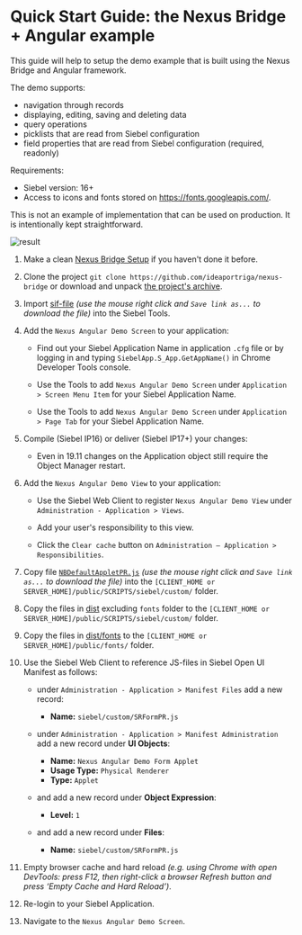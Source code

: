 # Quick Start Guide: the Nexus Bridge + Angular example

This guide will help to setup the demo example that is built using the Nexus Bridge and Angular framework.

The demo supports:

* navigation through records
* displaying, editing, saving and deleting data
* query operations
* picklists that are read from Siebel configuration
* field properties that are read from Siebel configuration (required, readonly)

Requirements: 
* Siebel version: 16+
* Access to icons and fonts stored on https://fonts.googleapis.com/.

This is not an example of implementation that can be used on production. It is intentionally kept straightforward.

![result](images/form-demo.png)

1. Make a clean [Nexus Bridge Setup](/../../wiki/Setup-Nexus-Bridge) if you haven't done it before.

1. Clone the project `git clone https://github.com/ideaportriga/nexus-bridge` or download and unpack [the project's archive](../../../../../archive/master.zip).

1. Import [sif-file](https://raw.githubusercontent.com/ideaportriga/nexus-bridge/master/examples/ANGULAR%20Examples/SR%20Form%20Applet/siebel/sif/Nexus%20Angular%20Demo.sif) *(use the mouse right click and `Save link as...` to download the file)* into the Siebel Tools.

1. Add the `Nexus Angular Demo Screen` to your application:

      * Find out your Siebel Application Name in application `.cfg` file or by logging in and typing `SiebelApp.S_App.GetAppName()` in Chrome Developer Tools console.
      
      * Use the Tools to add `Nexus Angular Demo Screen` under `Application > Screen Menu Item` for your Siebel Application Name.
      
      * Use the Tools to add `Nexus Angular Demo Screen` under `Application > Page Tab` for your Siebel Application Name.

1. Compile (Siebel IP16) or deliver (Siebel IP17+) your changes:

      * Even in 19.11 changes on the Application object still require the Object Manager restart.

1. Add the `Nexus Angular Demo View` to your application:

      * Use the Siebel Web Client to register `Nexus Angular Demo View` under `Administration - Application > Views`.
      
      * Add your user's responsibility to this view.
            
      * Click the `Clear cache` button on `Administration – Application > Responsibilities`.

1. Copy file [`NBDefaultAppletPR.js`](https://raw.githubusercontent.com/ideaportriga/nexus-bridge/master/packages/nexus-bridge/SIEBEL/PUBLIC/NBDefaultAppletPR.js) *(use the mouse right click and `Save link as...` to download the file)* into the `[CLIENT_HOME or SERVER_HOME]/public/SCRIPTS/siebel/custom/` folder.

1. Copy the files in [dist](../../../../../tree/master/examples/ANGULAR%20Examples/SR%20Form%20Applet/dist) excluding `fonts` folder to the `[CLIENT_HOME or SERVER_HOME]/public/SCRIPTS/siebel/custom/` folder.

1. Copy the files in [dist/fonts](../../../../../tree/master/examples/ANGULAR%20Examples/SR%20Form%20Applet/dist/fonts) to the `[CLIENT_HOME or SERVER_HOME]/public/fonts/` folder.

1. Use the Siebel Web Client to reference JS-files in Siebel Open UI Manifest as follows:
	  * under `Administration - Application > Manifest Files` add a new record: 
    
        * **Name:** `siebel/custom/SRFormPR.js`
        
	  * under `Administration - Application > Manifest Administration` add a new record under **UI Objects**: 
    
        * **Name:** `Nexus Angular Demo Form Applet`
        * **Usage Type:** `Physical Renderer`
        * **Type:** `Applet`
        
	  * and add a new record under **Object Expression**: 
    
        * **Level:** `1`
        
	  * and add a new record under **Files**: 
    
        * **Name:** `siebel/custom/SRFormPR.js`

1. Empty browser cache and hard reload *(e.g. using Chrome with open DevTools: press F12, then right-click a browser Refresh button and press ‘Empty Cache and Hard Reload’)*.

1. Re-login to your Siebel Application.

1. Navigate to the `Nexus Angular Demo Screen`.
